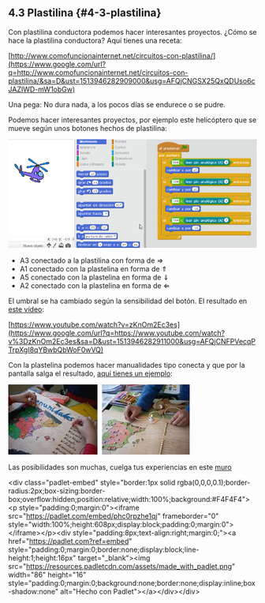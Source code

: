 ## 4.3 Plastilina {#4-3-plastilina}

Con plastilina conductora podemos hacer interesantes proyectos. ¿Cómo se hace la plastilina conductora? Aquí tienes una receta:

[http://www.comofuncionainternet.net/circuitos-con-plastilina/](https://www.google.com/url?q=http://www.comofuncionainternet.net/circuitos-con-plastilina/&sa=D&ust=1513946282909000&usg=AFQjCNGSX25QxQDUso6cJAZIWD-mW1obGw)

Una pega: No dura nada, a los pocos días se endurece o se pudre.

Podemos hacer interesantes proyectos, por ejemplo este helicóptero que se mueve según unos botones hechos de plastilina:

![](images/image52.png)

*   A3 conectado a la plastilina con forma de ⇒
*   A1 conectado con la plastelina en forma de ⇑
*   A5 conectado con la plastelina en forma de ⇓
*   A2 conectado con la plastelina en forma de ⇐

El umbral se ha cambiado según la sensibilidad del botón. El resultado en [este vídeo](https://www.google.com/url?q=https://www.youtube.com/watch?v%3DzKnOm2Ec3es&sa=D&ust=1513946282911000&usg=AFQjCNFPVecqPTrpXgI8qYBwbQbWoF0wVQ):

[https://www.youtube.com/watch?v=zKnOm2Ec3es](https://www.google.com/url?q=https://www.youtube.com/watch?v%3DzKnOm2Ec3es&sa=D&ust=1513946282911000&usg=AFQjCNFPVecqPTrpXgI8qYBwbQbWoF0wVQ)

Con la plastelina podemos hacer manualidades tipo conecta y que por la pantalla salga el resultado, [aquí tienes un ejemplo](https://www.google.com/url?q=http://aularagon.catedu.es/materialesaularagon2013/scratch/M3plus/plastilina_ii.html&sa=D&ust=1513946282912000&usg=AFQjCNFwzpU5F9iQtbRNQwDbCjsvykPxRw):

![](images/image17.png)

Las posibilidades son muchas, cuelga tus experiencias en este [muro](https://www.google.com/url?q=https://padlet.com/CATEDU/makey&sa=D&ust=1513946282912000&usg=AFQjCNEbkix3rjiMRoxo02W3XwtKOMC6gw)

&lt;div class=&quot;padlet-embed&quot; style=&quot;border:1px solid rgba(0,0,0,0.1);border-radius:2px;box-sizing:border-box;overflow:hidden;position:relative;width:100%;background:#F4F4F4&quot;&gt;&lt;p style=&quot;padding:0;margin:0&quot;&gt;&lt;iframe src=&quot;https://padlet.com/embed/phc0rpzhe1qj&quot; frameborder=&quot;0&quot; style=&quot;width:100%;height:608px;display:block;padding:0;margin:0&quot;&gt;&lt;/iframe&gt;&lt;/p&gt;&lt;div style=&quot;padding:8px;text-align:right;margin:0;&quot;&gt;&lt;a href=&quot;https://padlet.com?ref=embed&quot; style=&quot;padding:0;margin:0;border:none;display:block;line-height:1;height:16px&quot; target=&quot;_blank&quot;&gt;&lt;img src=&quot;https://resources.padletcdn.com/assets/made_with_padlet.png&quot; width=&quot;86&quot; height=&quot;16&quot; style=&quot;padding:0;margin:0;background:none;border:none;display:inline;box-shadow:none&quot; alt=&quot;Hecho con Padlet&quot;&gt;&lt;/a&gt;&lt;/div&gt;&lt;/div&gt;